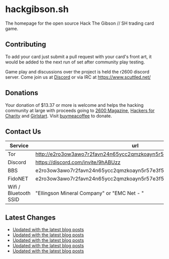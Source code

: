 # hackgibson.sh
The homepage for the open source Hack The Gibson // SH trading card game.


## Contributing

To add your card just submit a pull request with your card's front art, it would be added to the next run of set after community play testing.

Game play and discussions over the project is held the r2600 discord server. Come join us at [Discord](https://discord.com/invite/9hABUzz) or via IRC at https://www.scuttled.net/


## Donations

Your donation of $13.37 or more is welcome and helps the hacking community at large with proceeds going to [2600 Magazine](https://2600.com/), [Hackers for Charity](https://hackersforcharity.org) and [Girlstart](https://girlstart.org).  Visit [buymeacoffee](https://www.buymeacoffee.com/hackgibson.sh) to donate.


## Contact Us

Service | url
-|-
Tor | http://e2ro3ow3awo7r2favn24n65ycc2qmzkoayn5r57e3f56nvjwdcgg32ad.onion
Discord | https://discord.com/invite/9hABUzz
BBS | e2ro3ow3awo7r2favn24n65ycc2qmzkoayn5r57e3f56nvjwdcgg32ad.onion:23
FidoNET | e2ro3ow3awo7r2favn24n65ycc2qmzkoayn5r57e3f56nvjwdcgg32ad.onion:24554
Wifi / Bluetooth SSID | "Ellingson Mineral Company" or "EMC Net - <fidonet address>"

## Latest Changes
<!-- BLOG-POST-LIST:START -->
- [Updated with the latest blog posts](https://github.com/DFW2600/hackgibson.sh/commit/bc3096f9bfdf6e58f4554e93f001e47d3e0b6b2d)
- [Updated with the latest blog posts](https://github.com/DFW2600/hackgibson.sh/commit/5081a82c0147675a2af99c59284ac9b76077c638)
- [Updated with the latest blog posts](https://github.com/DFW2600/hackgibson.sh/commit/d9e2c79dd8e08e756bd4edd7c7f6ce291a5cea10)
- [Updated with the latest blog posts](https://github.com/DFW2600/hackgibson.sh/commit/057d3d3413df365d4a64f7a833759c6080caf4a2)
- [Updated with the latest blog posts](https://github.com/DFW2600/hackgibson.sh/commit/c9d81e04558067f159dfe9b4020afdb03df355ce)
<!-- BLOG-POST-LIST:END -->
